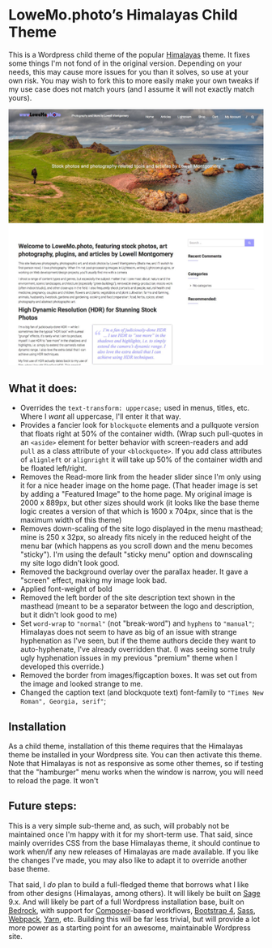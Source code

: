 # LoweMo.photo’s Himalayas Child Theme
This is a Wordpress child theme of the popular [Himalayas](https://themegrill.com/themes/himalayas/ "Himalayas - Best Free Modern One Page WordPress Theme 2016") theme. It fixes some things I'm not fond of in the original version. Depending on your needs, this may cause more issues for you than it solves, so use at your own risk. You may wish to fork this to more easily make your own tweaks if my use case does not match yours (and I assume it will not exactly match yours).

![Screenshot](himalayas-child/screenshot.jpg "Screenshot of this theme in use on my website, LoweMo.photo")

## What it does:
* Overrides the `text-transform: uppercase;` used in menus, titles, etc. Where I *want* all uppercase, I'll enter it that way.
* Provides a fancier look for `blockquote` elements and a pullquote version that floats right at 50% of the container width. (Wrap such pull-quotes in an `<aside>` element for better behavior with screen-readers and add `pull` as a class attribute of your `<blockquote>`. If you add class attributes of `alignleft` or `alignright` it will take up 50% of the container width and be floated left/right. 
* Removes the Read-more link from the header slider since I'm only using it for a nice header image on the home page. (That header image is set by adding a "Featured Image" to the home page. My original image is 2000 x 889px, but other sizes should work (it looks like the base theme logic creates a version of that which is 1600 x 704px, since that is the maximum width of this theme)
* Removes down-scaling of the site logo displayed in the menu masthead; mine is 250 x 32px, so already fits nicely in the reduced height of the menu bar (which happens as you scroll down and the menu becomes "sticky"). I'm using the default "sticky menu" option and downscaling my site logo didn't look good.
* Removed the background overlay over the parallax header. It gave a "screen" effect, making my image look bad.
* Applied font-weight of bold
* Removed the left border of the site description text shown in the masthead (meant to be a separator between the logo and description, but it didn't look good to me)
* Set `word-wrap` to `"normal"` (not "break-word") and `hyphens` to `"manual"`; Himalayas does not seem to have as big of an issue with strange hyphenation as I've seen, but if the theme authors decide they want to auto-hyphenate, I've already overridden that. (I was seeing some truly ugly hyphenation issues in my previous "premium" theme when I developed this override.)
* Removed the border from images/figcaption boxes. It was set out from the image and looked strange to me.
* Changed the caption text (and blockquote text) font-family to `"Times New Roman", Georgia, serif"`;

## Installation
As a child theme, installation of this theme requires that the Himalayas theme be installed in your Wordpress site. You can then activate this theme. Note that Himalayas is not as responsive as some other themes, so if testing that the "hamburger" menu works when the window is narrow, you will need to reload the page. It won't 

## Future steps:
This is a very simple sub-theme and, as such, will probably not be maintained once I'm happy with it for my short-term use. That said, since mainly overrides CSS from the base Himalayas theme, it should continue to work when/if any new releases of Himalayas are made available. If you like the changes I've made, you may also like to adapt it to override another base theme.

That said, I *do* plan to build a full-fledged theme that borrows what I like from other designs (Himalayas, among others). It will likely be built on [Sage](https://roots.io/sage/ "WordPress starter theme with a modern front-end development workflow") 9.x. And will likely be part of a full Wordpress installation base, built on [Bedrock](https://roots.io/bedrock/ "Wordpress Boilerplate with modern development tools"), with support for [Composer](https://getcomposer.org/)-based workflows, [Bootstrap 4](http://getbootstrap.com/ "Bootstrap &middot; The world's most popular mobile-first and responsive front-end framework."), [Sass](http://sass-lang.com/ "Sass: Syntactically Awesome Style Sheets"), [Webpack](https://github.com/webpack/webpack), [Yarn](https://yarnpkg.com/en/), etc. Building this will be far less trivial, but will provide a lot more power as a starting point for an awesome, maintainable Wordpress site.
